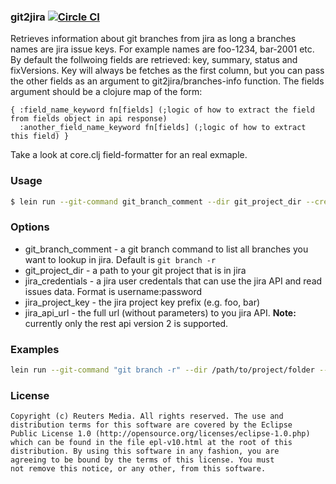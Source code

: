 ### git2jira [![Circle CI](https://circleci.com/gh/talgiat/git2jira/tree/master.svg?style=shield)](https://circleci.com/gh/talgiat/git2jira/tree/master)
Retrieves information about git branches from jira as long a branches names are jira issue keys. For example names are foo-1234, bar-2001 etc. By default the follwoing fields are retrieved: key, summary, status and fixVersions. Key will always be fetches as the first column, but you can pass the other fields as an argument to git2jira/branches-info function. The fields argument should be a clojure map of the form:
```
{ :field_name_keyword fn[fields] (;logic of how to extract the field from fields object in api response) 
  :another_field_name_keyword fn[fields] (;logic of how to extract this field) }
```
Take a look at core.clj field-formatter for an real exmaple.

### Usage
```bash
$ lein run --git-command git_branch_comment --dir git_project_dir --credentials jira_credentails --key jira_project_key --api-url jira_api_url
```

### Options
* git_branch_comment - a git branch command to list all branches you want to lookup in jira. Default is `git branch -r`
* git_project_dir - a path to your git project that is in jira
* jira_credentials - a jira user credentals that can use the jira API and read issues data. Format is username:password
* jira_project_key - the jira project key prefix (e.g. foo, bar)
* jira_api_url - the full url (without parameters) to you jira API. **Note:** currently only the rest api version 2 is supported. 

### Examples
```bash
lein run --git-command "git branch -r" --dir /path/to/project/folder --credentials jira_user/jira_password --key bar --api-url http://your.jira.domain/rest/api/2/search
```

### License
```
Copyright (c) Reuters Media. All rights reserved. The use and
distribution terms for this software are covered by the Eclipse
Public License 1.0 (http://opensource.org/licenses/eclipse-1.0.php)
which can be found in the file epl-v10.html at the root of this
distribution. By using this software in any fashion, you are
agreeing to be bound by the terms of this license. You must
not remove this notice, or any other, from this software.
```
